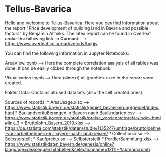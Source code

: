 # Tellus-Bavarica

Hello and welcome to Tellus-Bavarica. 
Here you can find information about the report "Price development of building land in Bavaria and possible factors" by Benjamin Altmiks. 
The latex report can be found in Overleaf under the following link (in German):
    --> https://www.overleaf.com/read/vntcdvfbcgjv

You can find the following information in Jupyter Notebooks:

AreaView.ipynb --> Here the complete correlation analysis of all tables was done. It can be easily clicked through the notebook.

Visualization.ipynb --> Here (almost) all graphics used in the report were created. 

Folder Data: Contains all used datasets (also the self created ones)

Sources of records:
    * AreaUsage.xlsx 
        --> https://www.statistik.bayern.de/statistik/gebiet_bevoelkerung/gebiet/index.html
    * Baulandveräußerungen in Bayern nach Baulandarten.csv 
        --> https://www.statistik.bayern.de/statistik/preise_verdienste/preise/index.html#link_3
    * Bruttolohn_Bayern_2019.xlsx
        --> https://de.statista.com/statistik/daten/studie/1135247/umfrage/bruttoloehne-von-arbeitnehmern-in-bayern-nach-landkreisen/
    * Collection.xlsx
        --> Selbsterstellt 
    * Kaufpreis.xlsx
        --> Selbsterstellt
    * PendlerSammlung.xlsx
        --> https://www.statistikdaten.bayern.de/genesis/online?language=de&sequenz=tabellen&selectionname=13111*#abreadcrumb
